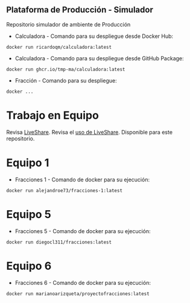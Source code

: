 ## Plataforma de Producción - Simulador

Repositorio simulador de ambiente de Producción

* Calculadora - Comando para su despliegue desde Docker Hub:
```
docker run ricardoqm/calculadora:latest

```

* Calculadora - Comando para su despliegue desde GitHub Package:
```
docker run ghcr.io/tmp-ma/calculadora:latest

```

* Fracción - Comando para su despliegue:
```
docker ...

```
# Trabajo en Equipo

Revisa [LiveShare](https://youtu.be/9QXwSg9-2qQ). Revisa el [uso de LiveShare](https://www.youtube.com/watch?v=nj535VbE9pQ). Disponible para este repositorio.

# Equipo 1
* Fracciones 1 - Comando de docker para su ejecución:
```
docker run alejandroe73/fracciones-1:latest
```

# Equipo 5
* Fracciones 5 - Comando de docker para su ejecución:
```
docker run diegocl311/fracciones:latest
```

# Equipo 6
* Fracciones 6 - Comando de docker para su ejecución:
```
docker run marianoarizqueta/proyectofracciones:latest
```
